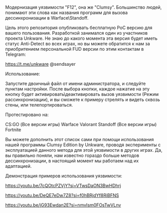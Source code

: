 
Модернизация уязвимости "F12", она же "Clumsy".
Большинство людей, понимают эти слова как названия программ для вызова дессинхронизации в Warface\Standoff.

Цель этого репозитория опубликовать бесплатную PoC версию для вашего пользования. Разработкой занимался один из участников проекта Unkware.
Не знаю до какого момента эта версия будет иметь статус Anti-Detect во всех играх, но вы можете обратится к нам за приобритением персональной FUD версии по этим контактам в Telegram:

https://t.me/unkware
@sendsayer

Использование:

Запустите двоичный файл от имени администратора, и следуйте пунктам настройки.
После выбора кнопки, каждое нажатие на эту кнопку будет активировать\деактивировать вызов уязвимости (Режим рассинхронизации), и вы сможете к примеру стрелять и видеть
сквозь стены, или телепортироваться.

Протестировано на:

CS:GO (Все версии игры)
Warface
Valorant
Standoff (Все версии игры)
Fortnite

Вы можете дополнить этот список сами при помощи использования нашей программы Clumsy Edition by Unkware, 
проводя эксперименты с эксплуатацией данного метода для этой уязвимости в других играх. Да, вы правильно поняли, нам известно гораздо больше методов 
дессинхронизации, в настоящий момент мы работаем над их адаптацией.

Демонстрация примеров использования уязвимости:

https://youtu.be/7cQOtcPZVjY?si=VTwsDaON3BwHDhrj

https://youtu.be/DeQE7eDw7Z8?si=f0hBRjdYf8RiBFNS

https://youtu.be/jG93Ewdan2E?si=nmvIsm0FOsTwVLnv
